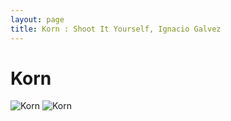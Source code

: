 ```yaml
---
layout: page
title: Korn : Shoot It Yourself, Ignacio Galvez
---
```


# Korn

![Korn](http://assets.farmhouse.co/publishing/1-shoot-it-yourself/images/korn-1.jpg)
![Korn](http://assets.farmhouse.co/publishing/1-shoot-it-yourself/images/korn-2.jpg)
